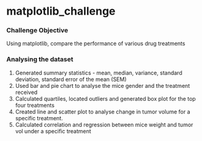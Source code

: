 # matplotlib_challenge


### Challenge Objective 
Using matplotlib, compare the performance of various drug treatments

### Analysing the dataset
1. Generated summary statistics - mean, median, variance, standard deviation, standard error of the mean (SEM)
2. Used bar and pie chart to analyse the mice gender and the treatment received
3. Calculated quartiles, located outliers and generated box plot for the top four treatments 
4. Created line and scatter plot to analyse change in tumor volume for a specific treatment.
5. Calculated correlation and regression between mice weight and tumor vol under a specific treatment
